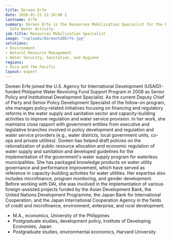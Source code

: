 ```yaml
---
title: Doreen Erfe
date: 2016-01-21 22:18:00 Z
lastname: Erfe
summary: Doreen Erfe is the Resources Mobilization Specialist for the Philippines
  Safe Water Activity.
job-title: Resources Mobilization Specialist
image: "/uploads/Doreen%20Erfe.jpg"
solutions:
- Environment
- Natural Resource Management
- Water Security, Sanitation, and Hygiene
regions:
- Asia and the Pacific
layout: expert
---
```


Doreen Erfe joined the U.S. Agency for International Development (USAID)-funded Philippine Water Revolving Fund Support Program in 2008 as Senior Policy and Institutional Development Specialist. As the current Deputy Chief of Party and Senior Policy Development Specialist of the follow-on program, she manages policy-related initiatives focusing on financing and regulatory reforms in the water supply and sanitation sector and capacity-building activities to improve regulation and water service provision. In her work, she maintains close rapport with government entities from executive and legislative branches involved in policy development and regulation and water service providers (e.g., water districts, local government units, co-ops and private utilities). Doreen has helped draft policies on the rationalization of public resource allocation and economic regulation of water supply and sanitation and developed guidelines for the implementation of the government's water supply program for waterless municipalities. She has packaged knowledge products on water utility governance and performance improvement, which have served as reference in capacity-building activities for water utilities. Her expertise also includes microfinance, program monitoring, and gender development. Before working with DAI, she was involved in the implementation of various foreign-assisted projects funded by the Asian Development Bank, the United Nations Development Programme, the Japan Bank for International Cooperation, and the Japan International Cooperation Agency in the fields of credit and microfinance, environment, enterprise, and rural development.

* M.A., economics, University of the Philippines
* Postgraduate studies, development policy, Institute of Developing Economies, Japan
* Postgraduate studies, environmental economics, Harvard University